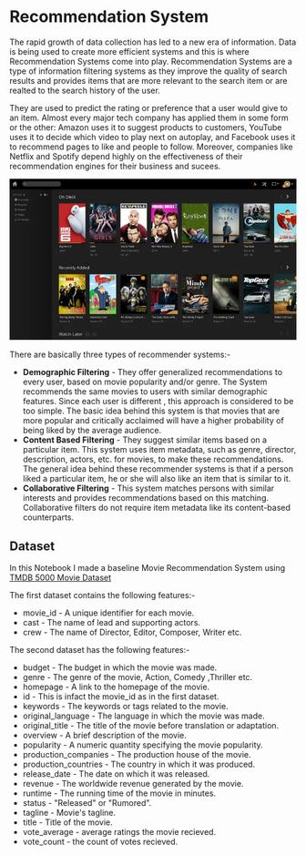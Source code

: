 # Recommendation System

The rapid growth of data collection has led to a new era of information. Data is being used to create more efficient systems and this is where Recommendation Systems come into play. Recommendation Systems are a type of information filtering systems as they improve the quality of search results and provides items that are more relevant to the search item or are realted to the search history of the user.

They are used to predict the rating or preference that a user would give to an item. Almost every major tech company has applied them in some form or the other: Amazon uses it to suggest products to customers, YouTube uses it to decide which video to play next on autoplay, and Facebook uses it to recommend pages to like and people to follow. Moreover, companies like Netflix and Spotify depend highly on the effectiveness of their recommendation engines for their business and sucees.

 <img src='images/movies.webp'>

There are basically three types of recommender systems:-

* <b>Demographic Filtering</b> - They offer generalized recommendations to every user, based on movie popularity and/or genre. The System recommends the same movies to users with similar demographic features. Since each user is different , this approach is considered to be too simple. The basic idea behind this system is that movies that are more popular and critically acclaimed will have a higher probability of being liked by the average audience.
* <b>Content Based Filtering</b> - They suggest similar items based on a particular item. This system uses item metadata, such as genre, director, description, actors, etc. for movies, to make these recommendations. The general idea behind these recommender systems is that if a person liked a particular item, he or she will also like an item that is similar to it.
* <b>Collaborative Filtering</b> - This system matches persons with similar interests and provides recommendations based on this matching. Collaborative filters do not require item metadata like its content-based counterparts.

## Dataset
In this Notebook I made a baseline Movie Recommendation System using [TMDB 5000 Movie Dataset](https://www.kaggle.com/tmdb/tmdb-movie-metadata)

The first dataset contains the following features:-
* movie_id - A unique identifier for each movie.
* cast - The name of lead and supporting actors.
* crew - The name of Director, Editor, Composer, Writer etc.

The second dataset has the following features:-
* budget - The budget in which the movie was made.
* genre - The genre of the movie, Action, Comedy ,Thriller etc.
* homepage - A link to the homepage of the movie.
* id - This is infact the movie_id as in the first dataset.
* keywords - The keywords or tags related to the movie.
* original_language - The language in which the movie was made.
* original_title - The title of the movie before translation or adaptation.
* overview - A brief description of the movie.
* popularity - A numeric quantity specifying the movie popularity.
* production_companies - The production house of the movie.
* production_countries - The country in which it was produced.
* release_date - The date on which it was released.
* revenue - The worldwide revenue generated by the movie.
* runtime - The running time of the movie in minutes.
* status - "Released" or "Rumored".
* tagline - Movie's tagline.
* title - Title of the movie.
* vote_average - average ratings the movie recieved.
* vote_count - the count of votes recieved.
   
 
